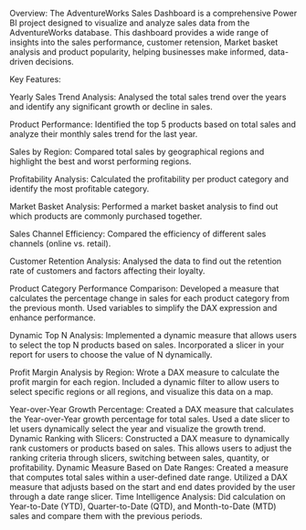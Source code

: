 Overview:
The AdventureWorks Sales Dashboard is a comprehensive Power BI project designed to visualize and analyze sales data from the AdventureWorks database. This dashboard provides a wide range of insights into the sales performance, customer retension, Market basket analysis and product popularity, helping businesses make informed, data-driven decisions.

Key Features:

Yearly Sales Trend Analysis: Analysed the total sales trend over the years and identify any significant growth or decline in sales.

Product Performance: Identified the top 5 products based on total sales and analyze their monthly sales trend for the last year.

Sales by Region: Compared total sales by geographical regions and highlight the best and worst performing regions.

Profitability Analysis: Calculated the profitability per product category and identify the most profitable category.

Market Basket Analysis: Performed a market basket analysis to find out which products are commonly purchased together.

Sales Channel Efficiency: Compared the efficiency of different sales channels (online vs. retail).

Customer Retention Analysis: Analysed the data to find out the retention rate of customers and factors affecting their loyalty.

Product Category Performance Comparison: Developed a measure that calculates the percentage change in sales for each product category from the previous month. Used variables to simplify the DAX expression and enhance performance.

Dynamic Top N Analysis: Implemented a dynamic measure that allows users to select the top N products based on sales. Incorporated a slicer in your report for users to choose the value of N dynamically.

Profit Margin Analysis by Region: Wrote a DAX measure to calculate the profit margin for each region. Included a dynamic filter to allow users to select specific regions or all regions, and visualize this data on a map.

Year-over-Year Growth Percentage: Created a DAX measure that calculates the Year-over-Year growth percentage for total sales. Used a date slicer to let users dynamically select the year and visualize the growth trend.
Dynamic Ranking with Slicers: Constructed a DAX measure to dynamically rank customers or products based on sales. This allows users to adjust the ranking criteria through slicers, switching between sales, quantity, or profitability.
Dynamic Measure Based on Date Ranges: Created a measure that computes total sales within a user-defined date range. Utilized a DAX measure that adjusts based on the start and end dates provided by the user through a date range slicer.
Time Intelligence Analysis: Did calculation on Year-to-Date (YTD), Quarter-to-Date (QTD), and Month-to-Date (MTD) sales and compare them with the previous periods.
